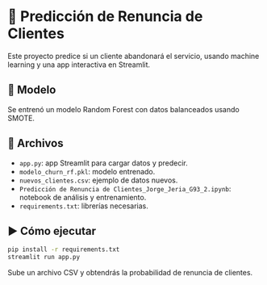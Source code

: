 # 🔮 Predicción de Renuncia de Clientes

Este proyecto predice si un cliente abandonará el servicio, usando machine learning y una app interactiva en Streamlit.

## 🧠 Modelo
Se entrenó un modelo Random Forest con datos balanceados usando SMOTE.

## 📁 Archivos
- `app.py`: app Streamlit para cargar datos y predecir.
- `modelo_churn_rf.pkl`: modelo entrenado.
- `nuevos_clientes.csv`: ejemplo de datos nuevos.
- `Predicción de Renuncia de Clientes_Jorge_Jeria_G93_2.ipynb`: notebook de análisis y entrenamiento.
- `requirements.txt`: librerías necesarias.

## ▶️ Cómo ejecutar

```bash
pip install -r requirements.txt
streamlit run app.py
```

Sube un archivo CSV y obtendrás la probabilidad de renuncia de clientes.
